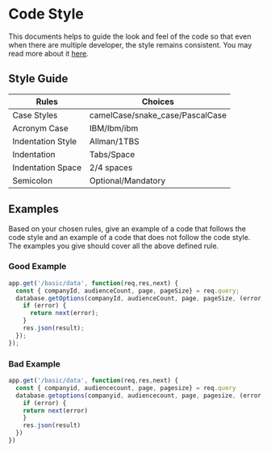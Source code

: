 # Code Style

This documents helps to guide the look and feel of the code so that even when there are multiple developer, the style remains consistent. You may read more about it [here](https://javascript.info/coding-style).

## Style Guide

| Rules             | Choices                         |
| ----------------- | ------------------------------- |
| Case Styles       | camelCase/snake_case/PascalCase |
| Acronym Case      | IBM/Ibm/ibm                     |
| Indentation Style | Allman/1TBS                     |
| Indentation       | Tabs/Space                      |
| Indentation Space | 2/4 spaces                      |
| Semicolon         | Optional/Mandatory              |

## Examples

Based on your chosen rules, give an example of a code that follows the code style and an example of a code that does not follow the code style. The examples you give should cover all the above defined rule.

### Good Example

```js
app.get('/basic/data', function(req,res,next) {
  const { companyId, audienceCount, page, pageSize} = req.query;
  database.getOptions(companyId, audienceCount, page, pageSize, (error, result) => {
    if (error) {
      return next(error);
    }
    res.json(result);
  });
});
```

### Bad Example

```js
app.get('/basic/data', function(req,res,next) {
  const { companyid, audiencecount, page, pagesize} = req.query
  database.getoptions(companyid, audiencecount, page, pagesize, (error, result) => {
    if (error) {
    return next(error)
    }
    res.json(result)
  })
})
```
